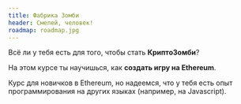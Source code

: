 ```yaml
---
title: Фабрика Зомби
header: Смелей, человек!
roadmap: roadmap.jpg
---
```


Всё ли у тебя есть для того, чтобы стать **КриптоЗомби**?

На этом курсе ты научишься, как **создать игру на Ethereum**.

Курс для новичков в Ethereum, но надеемся, что у тебя есть опыт программирования на других языках (например, на Javascript).
